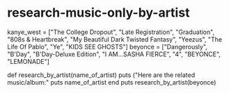 # research-music-only-by-artist
kanye_west = ["The College Dropout", "Late Registration", "Graduation", "808s & Heartbreak", "My Beautiful Dark Twisted Fantasy", "Yeezus", "The Life Of Pablo", "Ye", "KIDS SEE GHOSTS"]
beyonce = ["Dangerously", "B'Day", "B'Day-Deluxe Edition", "I AM...SASHA FIERCE", "4", "BEYONCE", "LEMONADE"]

def research_by_artist(name_of_artist)
puts ("Here are the related music/album:"
puts name_of_artist
end
puts research_by_artist(beyonce)
